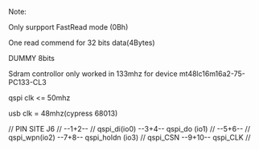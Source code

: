 Note:

Only surpport FastRead mode (0Bh)

One read commend  for 32 bits data(4Bytes)

DUMMY 8bits

Sdram controllor only worked in 133mhz for device  mt48lc16m16a2-75-PC133-CL3

qspi clk  <= 50mhz

usb clk = 48mhz(cypress 68013)



//   PIN SITE           J6
//                    --1+2-- 
//  qspi_di(io0)      --3+4--  qspi_do (io1)
//                    --5+6-- 
//  qspi_wpn(io2)     --7+8--  qspi_holdn (io3)
//  qspi_CSN          --9+10--  qspi_CLK 
//

